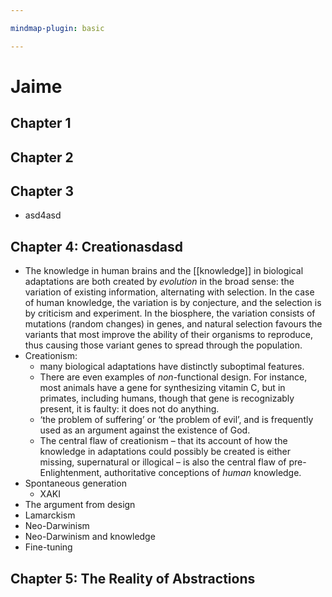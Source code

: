 ```yaml
---

mindmap-plugin: basic

---
```


# Jaime

## Chapter 1

## Chapter 2

## Chapter 3
- asd4asd

## Chapter 4: Creationasdasd
- The knowledge in human brains and the [[knowledge]] in biological adaptations are both created by _evolution_ in the broad sense: the variation of existing information, alternating with selection. In the case of human knowledge, the variation is by conjecture, and the selection is by criticism and experiment. In the biosphere, the variation consists of mutations (random changes) in genes, and natural selection favours the variants that most improve the ability of their organisms to reproduce, thus causing those variant genes to spread through the population.
- Creationism:
   - many biological adaptations have distinctly suboptimal features.
   - There are even examples of _non_-functional design. For instance, most animals have a gene for synthesizing vitamin C, but in primates, including humans, though that gene is recognizably present, it is faulty: it does not do anything.
   - ‘the problem of suffering’ or ‘the problem of evil’, and is frequently used as an argument against the existence of God.
   - The central flaw of creationism – that its account of how the knowledge in adaptations could possibly be created is either missing, supernatural or illogical – is also the central flaw of pre-Enlightenment, authoritative conceptions of _human_ knowledge.
- Spontaneous generation
   - XAKI
- The argument from design
- Lamarckism
- Neo-Darwinism
- Neo-Darwinism and knowledge
- Fine-tuning

## Chapter 5: The Reality of Abstractions
